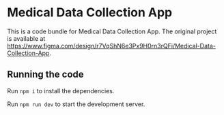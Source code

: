 
  # Medical Data Collection App

  This is a code bundle for Medical Data Collection App. The original project is available at https://www.figma.com/design/r7VqShN6e3Px9H0rn3rQFi/Medical-Data-Collection-App.

  ## Running the code

  Run `npm i` to install the dependencies.

  Run `npm run dev` to start the development server.
  